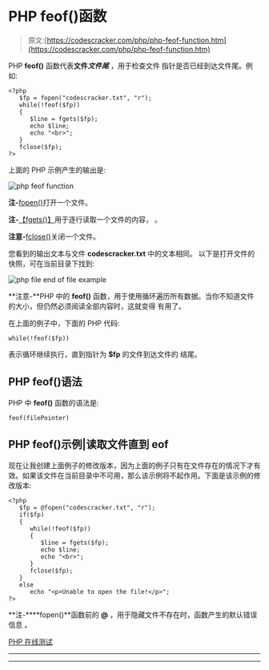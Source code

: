 # PHP feof()函数

> 原文:[https://codescracker.com/php/php-feof-function.htm](https://codescracker.com/php/php-feof-function.htm)

PHP **feof()** 函数代表**文件*文件尾*** ，用于检查文件 指针是否已经到达文件尾。例如:

```
<?php
   $fp = fopen("codescracker.txt", "r");
   while(!feof($fp))
   {
      $line = fgets($fp);
      echo $line;
      echo "<br>";
   }
   fclose($fp);
?>
```

上面的 PHP 示例产生的输出是:

![php feof function](../Images/ccd1e3a263af518b3a41793245b10414.png)

**注-**[fopen()](/php/php-open-file.htm)打开一个文件。

**注-**[【fgets()】](/php/php-fgets-function.htm)用于逐行读取一个文件的内容， 。

**注意-**[fclose()](/php/php-close-file.htm)关闭一个文件。

您看到的输出文本与文件 **codescracker.txt** 中的文本相同。 以下是打开文件的快照，可在当前目录下找到:

![php file end of file example](../Images/a92e4245b606c08ba1feb8e92fdc49f7.png)

**注意-**PHP 中的 **feof()** 函数，用于使用循环遍历所有数据。当你不知道文件的大小，但仍然必须阅读全部内容时，这就变得 有用了。

在上面的例子中，下面的 PHP 代码:

```
while(!feof($fp))
```

表示循环继续执行，直到指针为 **$fp** 的文件到达文件的 结尾。

## PHP feof()语法

PHP 中 **feof()** 函数的语法是:

```
feof(filePointer)
```

## PHP feof()示例|读取文件直到 eof

现在让我创建上面例子的修改版本，因为上面的例子只有在文件存在的情况下才有效。如果该文件在当前目录中不可用，那么该示例将不起作用。下面是该示例的修改版本:

```
<?php
   $fp = @fopen("codescracker.txt", "r");
   if($fp)
   {
      while(!feof($fp))
      {
         $line = fgets($fp);
         echo $line;
         echo "<br>";
      }
      fclose($fp);
   }
   else
      echo "<p>Unable to open the file!</p>";
?>
```

**注-****fopen()**函数前的 **@** ，用于隐藏文件不存在时，函数产生的默认错误信息 。

[PHP 在线测试](/exam/showtest.php?subid=8)

* * *

* * *